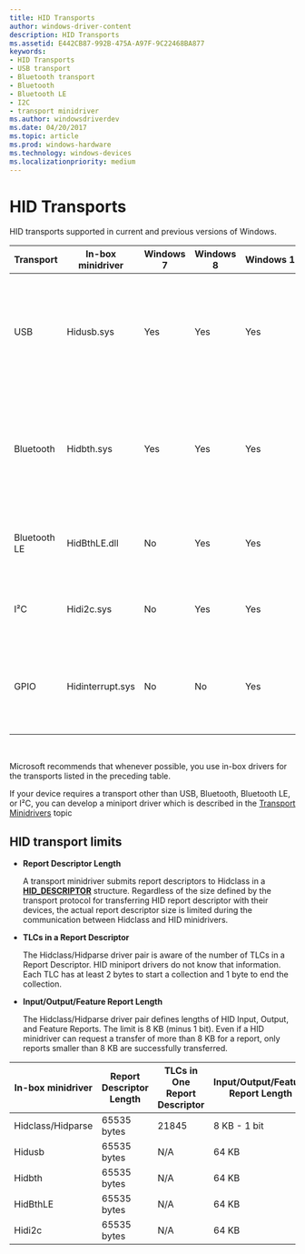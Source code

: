 ```yaml
---
title: HID Transports
author: windows-driver-content
description: HID Transports
ms.assetid: E442CB87-992B-475A-A97F-9C22468BA877
keywords:
- HID Transports
- USB transport
- Bluetooth transport
- Bluetooth
- Bluetooth LE
- I2C
- transport minidriver
ms.author: windowsdriverdev
ms.date: 04/20/2017
ms.topic: article
ms.prod: windows-hardware
ms.technology: windows-devices
ms.localizationpriority: medium
---
```


# HID Transports


HID transports supported in current and previous versions of Windows.

| Transport    | In-box minidriver | Windows 7 | Windows 8 | Windows 10 | Notes                                                                                                 |
|--------------|-------------------|-----------|-----------|------------|-------------------------------------------------------------------------------------------------------|
| USB          | Hidusb.sys        | Yes       | Yes       | Yes        | Support for USB HID 1.11+ is provided on Windows operating systems dating back to Windows 2000.       |
| Bluetooth    | Hidbth.sys        | Yes       | Yes       | Yes        | Support for Bluetooth HID 1.1+ is provided on Windows operating systems dating back to Windows Vista. |
| Bluetooth LE | HidBthLE.dll      | No        | Yes       | Yes        | Windows 8 introduces support for HID over Bluetooth LE.                                               |
| I²C          | Hidi2c.sys        | No        | Yes       | Yes        | Windows 8 introduces support for HID over I2C.                                                        |
| GPIO         | Hidinterrupt.sys  | No        | No        | Yes        | Windows Windows 10 introduces support for general-purpose I/O (GPIO) buttons.                         |

 

Microsoft recommends that whenever possible, you use in-box drivers for the transports listed in the preceding table.

If your device requires a transport other than USB, Bluetooth, Bluetooth LE, or I²C, you can develop a miniport driver which is described in the [Transport Minidrivers](transport-minidrivers.md) topic

## HID transport limits


-   **Report Descriptor Length**

    A transport minidriver submits report descriptors to Hidclass in a [**HID\_DESCRIPTOR**](https://msdn.microsoft.com/library/windows/hardware/ff539885) structure. Regardless of the size defined by the transport protocol for transferring HID report descriptor with their devices, the actual report descriptor size is limited during the communication between Hidclass and HID minidrivers.

-   **TLCs in a Report Descriptor**

    The Hidclass/Hidparse driver pair is aware of the number of TLCs in a Report Descriptor. HID miniport drivers do not know that information. Each TLC has at least 2 bytes to start a collection and 1 byte to end the collection.

-   **Input/Output/Feature Report Length**

    The Hidclass/Hidparse driver pair defines lengths of HID Input, Output, and Feature Reports. The limit is 8 KB (minus 1 bit). Even if a HID minidriver can request a transfer of more than 8 KB for a report, only reports smaller than 8 KB are successfully transferred.

| In-box minidriver | Report Descriptor Length | TLCs in One Report Descriptor | Input/Output/Feature Report Length |
|-------------------|--------------------------|-------------------------------|------------------------------------|
| Hidclass/Hidparse | 65535 bytes              | 21845                         | 8 KB - 1 bit                       |
| Hidusb            | 65535 bytes              | N/A                           | 64 KB                              |
| Hidbth            | 65535 bytes              | N/A                           | 64 KB                              |
| HidBthLE          | 65535 bytes              | N/A                           | 64 KB                              |
| Hidi2c            | 65535 bytes              | N/A                           | 64 KB                              |

 

 

 




